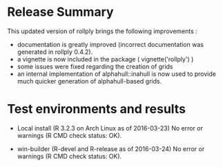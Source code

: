 
# Release Summary

This updated version of rollply brings the following improvements :
  * documentation is greatly improved (incorrect documentation was generated
      in rollply 0.4.2).
  * a vignette is now included in the package ( vignette('rollply') )
  * some issues were fixed regarding the creation of grids
  * an internal implementation of alphahull::inahull is now used to provide
      much quicker generation of alphahull-based grids.

# Test environments and results

* Local install (R 3.2.3 on Arch Linux as of 2016-03-23)
  No error or warnings (R CMD check status: OK).

* win-builder (R-devel and R-release as of 2016-03-24)
  No error or warnings (R CMD check status: OK).
